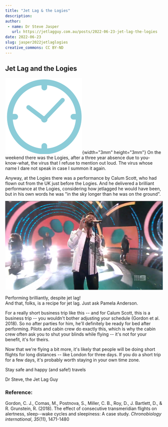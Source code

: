 ```yaml
---
title: "Jet Lag & the Logies"
description:
author:
 - name: Dr Steve Jasper
   url: https://jetlagguy.com.au/posts/2022-06-23-jet-lag-the-logies
date: 2022-06-23
slug: jasper2022jetlaglogies
creative_commons: CC BY-ND
---
```


## Jet Lag and the Logies

![](images/blueclock.png){width="3mm" height="3mm"} On the weekend there was the Logies, after a three year absence due to you-know-what, the virus that I refuse to mention out loud. The virus whose name I dare not speak in case I summon it again.

Anyway, at the Logies there was a performance by Calum Scott, who had flown out from the UK just before the Logies. And he delivered a brilliant performance at the Logies, considering how jetlagged he would have been, but in his own words he was "in the sky longer than he was on the ground".

![](images/Calum%20Scott.jpg)

Performing brilliantly, despite jet lag!\
And that, folks, is a recipe for jet lag. Just ask Pamela Anderson.

For a really short business trip like this -- and for Calum Scott, this is a business trip -- you wouldn't bother adjusting your schedule (Gordon et al. 2018). So no after parties for him, he'll definitely be ready for bed after performing. Pilots and cabin crew do exactly this, which is why the cabin crew often ask you to shut your blinds while flying -- it's not for your benefit, it's for theirs.

Now that we're flying a bit more, it's likely that people will be doing short flights for long distances -- like London for three days. If you do a short trip for a few days, it's probably worth staying in your own time zone.

Stay safe and happy (and safe!) travels

Dr Steve, the Jet Lag Guy

### Reference:

Gordon, C. J., Comas, M., Postnova, S., Miller, C. B., Roy, D., J. Bartlett, D., & R. Grunstein, R. (2018). The effect of consecutive transmeridian flights on alertness, sleep--wake cycles and sleepiness: A case study. *Chronobiology international*, *35*(11), 1471-1480
